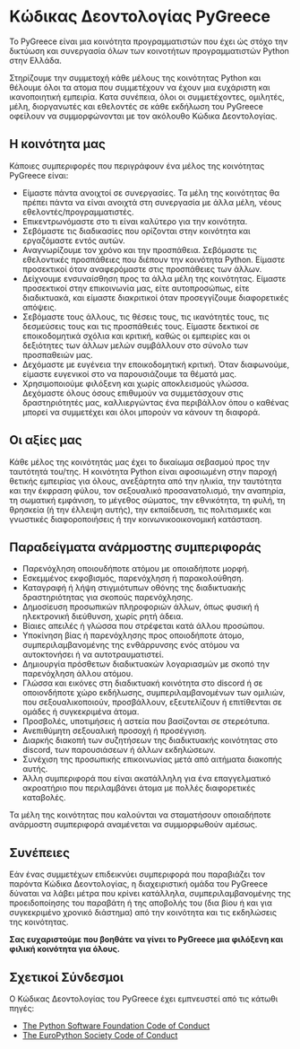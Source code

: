 # Κώδικας Δεοντολογίας PyGreece

Το PyGreece είναι μια κοινότητα προγραμματιστών που έχει ώς στόχο την δικτύωση και
συνεργασία όλων των κοινοτήτων προγραμματιστών Python στην Ελλάδα.

Στηρίζουμε την συμμετοχή κάθε μέλους της κοινότητας Python και θέλουμε όλοι τα ατομα που
συμμετέχουν να έχουν μια ευχάριστη και ικανοποιητική εμπειρία. Κατα συνέπεια, όλοι οι
συμμετέχοντες, ομιλητές, μέλη, διοργανωτές και εθελοντές σε κάθε εκδήλωση του PyGreece
οφείλουν να συμμορφώνονται με τον ακόλουθο Κώδικα Δεοντολογίας.

## Η κοινότητα μας

Κάποιες συμπεριφορές που περιγράφουν ένα μέλος της κοινότητας PyGreece είναι:

- Είμαστε πάντα ανοιχτοί σε συνεργασίες. Τα μέλη της κοινότητας θα πρέπει πάντα να είναι
  ανοιχτά στη συνεργασία με άλλα μέλη, νέους εθελοντές/προγραμματιστές.
- Επικεντρωνόμαστε στο τι είναι καλύτερο για την κοινότητα.
- Σεβόμαστε τις διαδικασίες που ορίζονται στην κοινότητα και εργαζόμαστε εντός αυτών.
- Αναγνωρίζουμε τον χρόνο και την προσπάθεια. Σεβόμαστε τις εθελοντικές προσπάθειες που
  διέπουν την κοινότητα Python. Είμαστε προσεκτικοί όταν αναφερόμαστε στις προσπάθειες των
  άλλων.
- Δείχνουμε ενσυναίσθηση προς τα άλλα μέλη της κοινότητας. Είμαστε προσεκτικοί στην
  επικοινωνία μας, είτε αυτοπροσώπως, είτε διαδικτυακά, και είμαστε διακριτικοί όταν
  προσεγγίζουμε διαφορετικές απόψεις.
- Σεβόμαστε τους άλλους, τις θέσεις τους, τις ικανότητές τους, τις δεσμεύσεις τους και τις
  προσπάθειές τους. Είμαστε δεκτικοί σε εποικοδομητικά σχόλια και κριτική, καθώς οι
  εμπειρίες και οι δεξιότητες των άλλων μελών συμβάλλουν στο σύνολο των προσπαθειών μας.
- Δεχόμαστε με ευγένεια την εποικοδομητική κριτική. Όταν διαφωνούμε, είμαστε ευγενικοί στο
  να παρουσιάζουμε τα θέματά μας.
- Χρησιμοποιούμε φιλόξενη και χωρίς αποκλεισμούς γλώσσα. Δεχόμαστε όλους όσους επιθυμούν
  να συμμετάσχουν στις δραστηριότητές μας, καλλιεργώντας ένα περιβάλλον όπου ο καθένας
  μπορεί να συμμετέχει και όλοι μπορούν να κάνουν τη διαφορά.

## Οι αξίες μας

Κάθε μέλος της κοινότητάς μας έχει το δικαίωμα σεβασμού προς την ταυτότητά του/της. Η
κοινότητα Python είναι αφοσιωμένη στην παροχή θετικής εμπειρίας για όλους, ανεξάρτητα από
την ηλικία, την ταυτότητα και την έκφραση φύλου, τον σεξουαλικό προσανατολισμό, την
αναπηρία, τη σωματική εμφάνιση, το μέγεθος σώματος, την εθνικότητα, τη φυλή, τη θρησκεία
(ή την έλλειψη αυτής), την εκπαίδευση, τις πολιτισμικές και γνωστικές διαφοροποιήσεις ή
την κοινωνικοοικονομική κατάσταση.

## Παραδείγματα ανάρμοστης συμπεριφοράς

- Παρενόχληση οποιουδήποτε ατόμου με οποιαδήποτε μορφή.
- Εσκεμμένος εκφοβισμός, παρενόχληση ή παρακολούθηση.
- Καταγραφή ή λήψη στιγμιότυπων οθόνης της διαδικτυακής δραστηριότητας για σκοπούς
  παρενόχλησης.
- Δημοσίευση προσωπικών πληροφοριών άλλων, όπως φυσική ή ηλεκτρονική διεύθυνση, χωρίς ρητή
  άδεια.
- Βίαιες απειλές ή γλώσσα που στρέφεται κατά άλλου προσώπου.
- Υποκίνηση βίας ή παρενόχλησης προς οποιοδήποτε άτομο, συμπεριλαμβανομένης της
  ενθάρρυνσης ενός ατόμου να αυτοκτονήσει ή να αυτοτραυματιστεί.
- Δημιουργία πρόσθετων διαδικτυακών λογαριασμών με σκοπό την παρενόχληση άλλου ατόμου.
- Γλώσσα και εικόνες στη διαδικτυακή κοινότητα στο discord ή σε οποιονδήποτε χώρο
  εκδήλωσης, συμπεριλαμβανομένων των ομιλιών, που σεξουαλικοποιούν, προσβάλλουν,
  εξευτελίζουν ή επιτίθενται σε ομάδες ή συγκεκριμένα άτομα.
- Προσβολές, υποτιμήσεις ή αστεία που βασίζονται σε στερεότυπα.
- Ανεπιθύμητη σεξουαλική προσοχή ή προσέγγιση.
- Διαρκής διακοπή των συζητήσεων της διαδικτυακής κοινότητας στο discord, των παρουσιάσεων
  ή άλλων εκδηλώσεων.
- Συνέχιση της προσωπικής επικοινωνίας μετά από αιτήματα διακοπής αυτής.
- Άλλη συμπεριφορά που είναι ακατάλληλη για ένα επαγγελματικό ακροατήριο που περιλαμβάνει
  άτομα με πολλές διαφορετικές καταβολές.

Τα μέλη της κοινότητας που καλούνται να σταματήσουν οποιαδήποτε ανάρμοστη συμπεριφορά
αναμένεται να συμμορφωθούν αμέσως.

## Συνέπειες

Εάν ένας συμμετέχων επιδεικνύει συμπεριφορά που παραβιάζει τον παρόντα Κώδικα
Δεοντολογίας, η διαχειριστική ομάδα του PyGreece δύναται να λάβει μέτρα που κρίνει
κατάλληλα, συμπεριλαμβανομένης της προειδοποίησης του παραβάτη ή της αποβολής του (δια
βίου ή και για συγκεκριμένο χρονικό διάστημα) από την κοινότητα και τις εκδηλώσεις της
κοινότητας.

**Σας ευχαριστούμε που βοηθάτε να γίνει το PyGreece μια φιλόξενη και φιλική κοινότητα για
όλους.**

## Σχετικοί Σύνδεσμοι

Ο Κώδικας Δεοντολογίας του PyGreece έχει εμπνευστεί από τις κάτωθι πηγές:

- [The Python Software Foundation Code of Conduct](https://policies.python.org/python.org/code-of-conduct)
- [The EuroPython Society Code of Conduct](https://www.europython-society.org/coc/)
